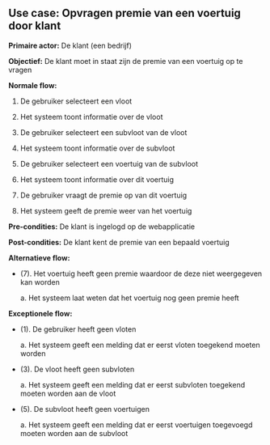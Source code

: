 ## Use case: Opvragen premie van een voertuig door klant

**Primaire actor:** De klant (een bedrijf)

**Objectief:** De klant moet in staat zijn de premie van een voertuig op te vragen

**Normale flow:**


1. De gebruiker selecteert een vloot

2. Het systeem toont informatie over de vloot

3. De gebruiker selecteert een subvloot van de vloot

4. Het systeem toont informatie over de subvloot

5. De gebruiker selecteert een voertuig van de subvloot

6. Het systeem toont informatie over dit voertuig

7. De gebruiker vraagt de premie op van dit voertuig

8. Het systeem geeft de premie weer van het voertuig


**Pre-condities:** De klant is ingelogd op de webapplicatie

**Post-condities:** De klant kent de premie van een bepaald voertuig

**Alternatieve flow:**

* (7). Het voertuig heeft geen premie waardoor de deze niet weergegeven kan worden

  a. Het systeem laat weten dat het voertuig nog geen premie heeft


**Exceptionele flow:**

* (1). De gebruiker heeft geen vloten

  a. Het systeem geeft een melding dat er eerst vloten toegekend moeten worden

* (3). De vloot heeft geen subvloten

  a. Het systeem geeft een melding dat er eerst subvloten toegekend moeten worden aan de vloot

* (5). De subvloot heeft geen voertuigen

  a. Het systeem geeft een melding dat er eerst voertuigen toegevoegd moeten worden aan de subvloot
